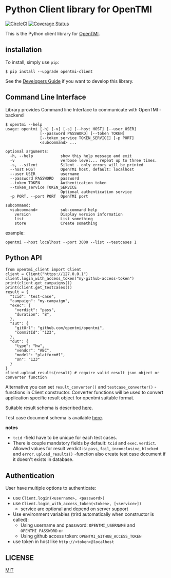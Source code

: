 # Python Client library for OpenTMI

[![CircleCI](https://circleci.com/gh/OpenTMI/opentmi-pyclient/tree/master.svg?style=svg)](https://circleci.com/gh/OpenTMI/opentmi-pyclient/tree/master)
[![Coverage Status](https://coveralls.io/repos/github/OpenTMI/opentmi-pyclient/badge.svg)](https://coveralls.io/github/OpenTMI/opentmi-pyclient)

This is the Python client library for [OpenTMI](https://github.com/opentmi/opentmi).

## installation

To install, simply use `pip`:

`$ pip install --upgrade opentmi-client`

See the [Developers Guide](development.md) if you want to develop this library.

## Command Line Interface

Library provides Command line Interface to communicate with OpenTMI -backend

```
$ opentmi --help
usage: opentmi [-h] [-v] [-s] [--host HOST] [--user USER]
               [--password PASSWORD] [--token TOKEN]
               [--token_service TOKEN_SERVICE] [-p PORT]
               <subcommand> ...

optional arguments:
  -h, --help            show this help message and exit
  -v                    verbose level... repeat up to three times.
  -s, --silent          Silent - only errors will be printed
  --host HOST           OpenTMI host, default: localhost
  --user USER           username
  --password PASSWORD   password
  --token TOKEN         Authentication token
  --token_service TOKEN_SERVICE
                        Optional authentication service
  -p PORT, --port PORT  OpenTMI port

subcommand:
  <subcommand>          sub-command help
    version             Display version information
    list                List something
    store               Create something
```

example:
```
opentmi --host localhost --port 3000 --list --testcases 1
```

## Python API

```
from opentmi_client import Client
client = Client("https://127.0.0.1")
client.login_with_access_token("my-github-access-token")
print(client.get_campaigns())
print(client.get_testcases())
result = {
  "tcid": "test-case",
  "campaign": "my-campaign",
  "exec": {
    "verdict": "pass",
    "duration": "8",
  },
  "sut": {
    "gitUrl": "github.com/opentmi/opentmi",
    "commitId": "123",
  },
  "dut": {
    "type": "hw",
    "vendor": "ABC",
    "model": "platform#1",
    "sn": "123"
  }
}
client.upload_results(result) # require valid result json object or converter function
```

Alternative you can set `result_converter()` and `testcase_converter()` -functions in Client constructor.
Converter functions will be used to convert application specific result object for opentmi suitable format.

Suitable result schema is described [here](https://github.com/OpenTMI/opentmi/blob/master/app/models/results.js#L15).

Test case document schema is available [here](https://github.com/OpenTMI/opentmi/blob/master/app/models/testcase.js).

**notes**

* `tcid` -field have to be unique for each test cases.
* There is couple mandatory fields by default: `tcid` and `exec.verdict`. Allowed values for result verdict is: `pass`, `fail`, `inconclusive`, `blocked` and `error`. `upload_results()` -function also create test case document if it doesn't exists in database.

## Authentication

User have multiple options to authenticate:
* use `Client.login(<username>, <password>)`
* use `Client.login_with_access_token(<token>, [<service>])`
  * service are optional and depend on server support
* Use environment variables (trird automatically when constructor is called):
  * Using username and password: `OPENTMI_USERNAME` and `OPENTMI_PASSWORD` or
  * Using github access token: `OPENTMI_GITHUB_ACCESS_TOKEN`
* use token in host like `http://<token>@localhost`

## LICENSE

[MIT](LICENSE)
